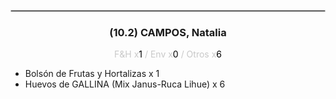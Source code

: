 <hr style='border:1px solid rgb(200,200,200)'>
<div style='page-break-inside: avoid'>

<div style='text-align:center'>

<h3> (10.2) CAMPOS, <span class='grey'>Natalia</span></h3>

<p  style='color:rgb(200,200,200)'>F&H x<span  style='color:black'>1</span> / Env x<span  style='color:black'>0</span> / Otros x<span  style='color:black'>6</span></p>
</div>

<ul>
<li class='li-horizontal'> Bolsón de Frutas y Hortalizas x 1</li>
<li class='li-horizontal'> Huevos de GALLINA (Mix Janus-Ruca Lihue) x 6</li>
</ul>
</div>

